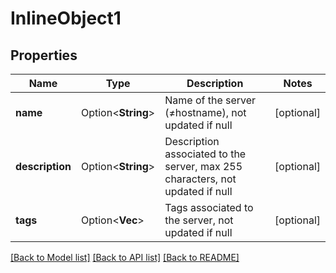 # InlineObject1

## Properties

Name | Type | Description | Notes
------------ | ------------- | ------------- | -------------
**name** | Option<**String**> | Name of the server (≠hostname), not updated if null | [optional]
**description** | Option<**String**> | Description associated to the server, max 255 characters, not updated if null | [optional]
**tags** | Option<**Vec<String>**> | Tags associated to the server, not updated if null | [optional]

[[Back to Model list]](../README.md#documentation-for-models) [[Back to API list]](../README.md#documentation-for-api-endpoints) [[Back to README]](../README.md)


